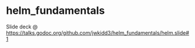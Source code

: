 # helm_fundamentals


Slide deck @ https://talks.godoc.org/github.com/jwkidd3/helm_fundamentals/helm.slide#1 
